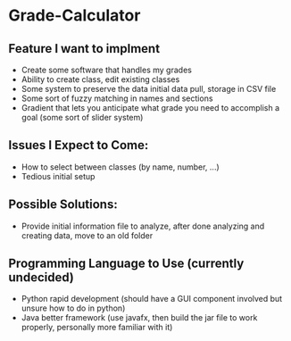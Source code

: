 # Grade-Calculator

## Feature I want to implment
* Create some software that handles my grades
* Ability to create class, edit existing classes
* Some system to preserve the data initial data pull, storage in CSV file
* Some sort of fuzzy matching in names and sections
* Gradient that lets you anticipate what grade you need to accomplish a goal (some sort of slider system)

## Issues I Expect to Come:
* How to select between classes (by name, number, ...)
* Tedious initial setup


## Possible Solutions:
* Provide initial information file to analyze, after done analyzing and creating data, move to an old folder

## Programming Language to Use (currently undecided)
* Python rapid development (should have a GUI component involved but unsure how to do in python)
* Java better framework (use javafx, then build the jar file to work properly, personally more familiar with it)
